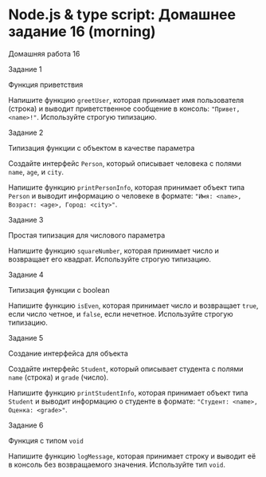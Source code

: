 # Node.js & type script: Домашнее задание 16 (morning)

Домашняя работа 16

Задание 1

Функция приветствия

Напишите функцию `greetUser`, которая принимает имя пользователя (строка) и выводит приветственное сообщение в консоль: `"Привет, <name>!"`. Используйте строгую типизацию.

Задание 2

Типизация функции с объектом в качестве параметра

Создайте интерфейс `Person`, который описывает человека с полями `name`, `age`, и `city`.

Напишите функцию `printPersonInfo`, которая принимает объект типа `Person` и выводит информацию о человеке в формате: `"Имя: <name>, Возраст: <age>, Город: <city>"`.

Задание 3

Простая типизация для числового параметра

Напишите функцию `squareNumber`, которая принимает число и возвращает его квадрат. Используйте строгую типизацию.

Задание 4

Типизация функции с boolean

Напишите функцию `isEven`, которая принимает число и возвращает `true`, если число четное, и `false`, если нечетное. Используйте строгую типизацию.

Задание 5

Создание интерфейса для объекта

Создайте интерфейс `Student`, который описывает студента с полями `name` (строка) и `grade` (число).

Напишите функцию `printStudentInfo`, которая принимает объект типа `Student` и выводит информацию о студенте в формате: `"Студент: <name>, Оценка: <grade>"`.

Задание 6

Функция с типом `void`

Напишите функцию `logMessage`, которая принимает строку и выводит её в консоль без возвращаемого значения. Используйте тип `void`.
